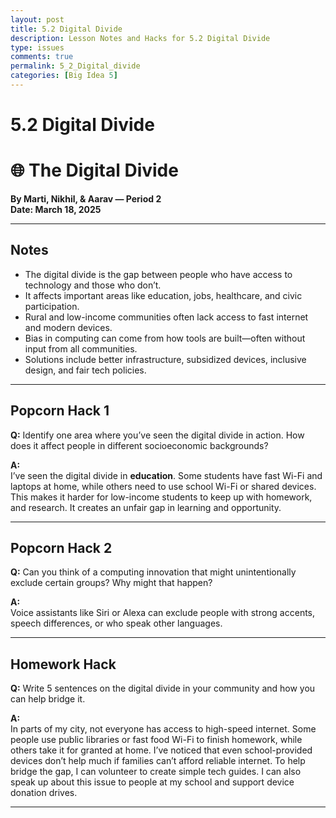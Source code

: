 ```yaml
---
layout: post
title: 5.2 Digital Divide
description: Lesson Notes and Hacks for 5.2 Digital Divide
type: issues 
comments: true
permalink: 5_2_Digital_divide
categories: [Big Idea 5]
---
```


# 5.2 Digital Divide


# 🌐 The Digital Divide
**By Marti, Nikhil, & Aarav — Period 2**  
**Date: March 18, 2025**

---

## Notes
- The digital divide is the gap between people who have access to technology and those who don’t.
- It affects important areas like education, jobs, healthcare, and civic participation.
- Rural and low-income communities often lack access to fast internet and modern devices.
- Bias in computing can come from how tools are built—often without input from all communities.
- Solutions include better infrastructure, subsidized devices, inclusive design, and fair tech policies.

---

## Popcorn Hack 1

**Q:** Identify one area where you’ve seen the digital divide in action. How does it affect people in different socioeconomic backgrounds?

**A:**  
I’ve seen the digital divide in **education**. Some students have fast Wi-Fi and laptops at home, while others need to use school Wi-Fi or shared devices. This makes it harder for low-income students to keep up with homework, and research. It creates an unfair gap in learning and opportunity.

---

## Popcorn Hack 2

**Q:** Can you think of a computing innovation that might unintentionally exclude certain groups? Why might that happen?

**A:**  
Voice assistants like Siri or Alexa can exclude people with strong accents, speech differences, or who speak other languages. 

---

## Homework Hack

**Q:** Write 5 sentences on the digital divide in your community and how you can help bridge it.

**A:**  
In parts of my city, not everyone has access to high-speed internet. Some people use public libraries or fast food Wi-Fi to finish homework, while others take it for granted at home. I’ve noticed that even school-provided devices don’t help much if families can’t afford reliable internet. To help bridge the gap, I can volunteer to create simple tech guides. I can also speak up about this issue to people at my school and support device donation drives.

---

